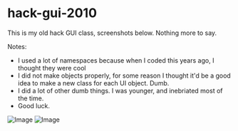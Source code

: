 hack-gui-2010
=============
This is my old hack GUI class, screenshots below. Nothing more to say.

Notes:
- I used a lot of namespaces because when I coded this years ago, I thought they were cool
- I did not make objects properly, for some reason I thought it'd be a good idea to make a new class for each UI object. Dumb.
- I did a lot of other dumb things. I was younger, and inebriated most of the time.
- Good luck.

![Image](http://i.imgur.com/olOfPKk.jpg)
![Image](http://i.imgur.com/Gfcp8gg.jpg)
